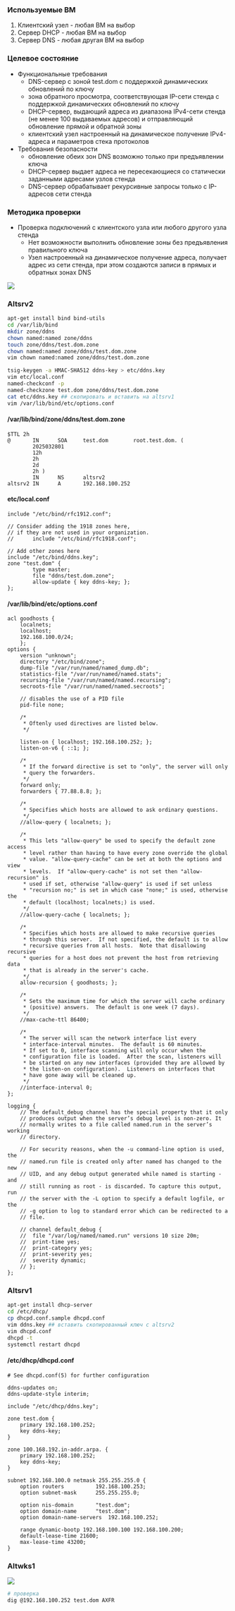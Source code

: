 ### Используемые ВМ
1. Клиентский узел - любая ВМ на выбор
2. Сервер DHCP - любая ВМ на выбор
3. Сервер DNS - любая другая ВМ на выбор
### Целевое состояние
* Функциональные требования
	* DNS-сервер с зоной test.dom с поддержкой динамических обновлений по ключу
	* зона обратного просмотра, соответствующая IP-сети стенда с поддержкой динамических обновлений по ключу
	* DHCP-сервер, выдающий адреса из диапазона IPv4-сети стенда (не менее 100 выдаваемых адресов) и отправляющий обновление прямой и обратной зоны
	* клиентский узел настроенный на динамическое получение IPv4-адреса и параметров стека протоколов
* Требования безопасности
	* обновление обеих зон DNS возможно только при предъявлении ключа
	* DHCP-сервер выдает адреса не пересекающиеся со статически заданными адресами узлов стенда
	* DNS-сервер обрабатывает рекурсивные запросы только с IP-адресов сети стенда
### Методика проверки
* Проверка подключений с клиентского узла или любого другого узла стенда
	* Нет возможности выполнить обновление зоны без предъявления правильного ключа
	* Узел настроенный на динамическое получение адреса, получает адрес из сети стенда, при этом создаются записи в прямых и обратных зонах DNS

![](attachment/a6f23dec31e4616c60a7ca2d3fc846df.png)

### Altsrv2
```bash
apt-get install bind bind-utils
cd /var/lib/bind
mkdir zone/ddns
chown named:named zone/ddns
touch zone/ddns/test.dom.zone
chown named:named zone/ddns/test.dom.zone
vim chown named:named zone/ddns/test.dom.zone

tsig-keygen -a HMAC-SHA512 ddns-key > etc/ddns.key
vim etc/local.conf
named-checkconf -p
named-checkzone test.dom zone/ddns/test.dom.zone
cat etc/ddns.key ## скопировать и вставить на altsrv1
vim /var/lib/bind/etc/options.conf

```
#### /var/lib/bind/zone/ddns/test.dom.zone
``` linenums="1"
$TTL 2h
@       IN      SOA     test.dom        root.test.dom. (
        2025032801
        12h
        2h
        2d
        2h )
        IN      NS      altsrv2
altsrv2 IN      A       192.168.100.252
```
#### etc/local.conf
``` linenums="1"
include "/etc/bind/rfc1912.conf";

// Consider adding the 1918 zones here,
// if they are not used in your organization.
//      include "/etc/bind/rfc1918.conf";

// Add other zones here
include "/etc/bind/ddns.key";
zone "test.dom" {
        type master;
        file "ddns/test.dom.zone";
        allow-update { key ddns-key; };
};
```
#### /var/lib/bind/etc/options.conf
``` linenums="1"
acl goodhosts {
	localnets;
	localhost;
	192.168.100.0/24;
	};
options {
	version "unknown";
	directory "/etc/bind/zone";
	dump-file "/var/run/named/named_dump.db";
	statistics-file "/var/run/named/named.stats";
	recursing-file "/var/run/named/named.recursing";
	secroots-file "/var/run/named/named.secroots";

	// disables the use of a PID file
	pid-file none;

	/*
	 * Oftenly used directives are listed below.
	 */

	listen-on { localhost; 192.168.100.252; };
	listen-on-v6 { ::1; };

	/*
	 * If the forward directive is set to "only", the server will only
	 * query the forwarders.
	 */
	forward only;
	forwarders { 77.88.8.8; };

	/*
	 * Specifies which hosts are allowed to ask ordinary questions.
	 */
	//allow-query { localnets; };

	/*
	 * This lets "allow-query" be used to specify the default zone access
	 * level rather than having to have every zone override the global
	 * value. "allow-query-cache" can be set at both the options and view
	 * levels.  If "allow-query-cache" is not set then "allow-recursion" is
	 * used if set, otherwise "allow-query" is used if set unless
	 * "recursion no;" is set in which case "none;" is used, otherwise the
	 * default (localhost; localnets;) is used.
	 */
	//allow-query-cache { localnets; };

	/*
	 * Specifies which hosts are allowed to make recursive queries
	 * through this server.  If not specified, the default is to allow
	 * recursive queries from all hosts.  Note that disallowing recursive
	 * queries for a host does not prevent the host from retrieving data
	 * that is already in the server's cache.
	 */
	allow-recursion { goodhosts; };

	/*
	 * Sets the maximum time for which the server will cache ordinary
	 * (positive) answers.  The default is one week (7 days).
	 */
	//max-cache-ttl 86400;

	/*
	 * The server will scan the network interface list every
	 * interface-interval minutes.  The default is 60 minutes.
	 * If set to 0, interface scanning will only occur when the
	 * configuration file is loaded.  After the scan, listeners will
	 * be started on any new interfaces (provided they are allowed by
	 * the listen-on configuration).  Listeners on interfaces that
	 * have gone away will be cleaned up.
	 */
	//interface-interval 0;
};

logging {
	// The default_debug channel has the special property that it only
	// produces output when the server’s debug level is non-zero. It
	// normally writes to a file called named.run in the server’s working
	// directory.

	// For security reasons, when the -u command-line option is used, the
	// named.run file is created only after named has changed to the new
	// UID, and any debug output generated while named is starting - and
	// still running as root - is discarded. To capture this output, run
	// the server with the -L option to specify a default logfile, or the
	// -g option to log to standard error which can be redirected to a
	// file.

	// channel default_debug {
	// 	file "/var/log/named/named.run" versions 10 size 20m;
	// 	print-time yes;
	// 	print-category yes;
	// 	print-severity yes;
	// 	severity dynamic;
	// };
};
```
### Altsrv1
```bash
apt-get install dhcp-server
cd /etc/dhcp/
cp dhcpd.conf.sample dhcpd.conf
vim ddns.key ## вставить скопированный ключ с altsrv2
vim dhcpd.conf
dhcpd -t
systemctl restart dhcpd

```
#### /etc/dhcp/dhcpd.conf
``` linenums="1"
# See dhcpd.conf(5) for further configuration

ddns-updates on;
ddns-update-style interim;

include "/etc/dhcp/ddns.key";

zone test.dom {
	primary 192.168.100.252;
	key ddns-key;
}

zone 100.168.192.in-addr.arpa. {
	primary 192.168.100.252;
	key ddns-key;
}

subnet 192.168.100.0 netmask 255.255.255.0 {
	option routers			192.168.100.253;
	option subnet-mask		255.255.255.0;

	option nis-domain		"test.dom";
	option domain-name		"test.dom";
	option domain-name-servers	192.168.100.252;

	range dynamic-bootp 192.168.100.100 192.168.100.200;
	default-lease-time 21600;
	max-lease-time 43200;
}
```
### Altwks1
![](attachment/c98e88b3cd433a253a1ae89c810a6295.png)
```bash
# проверка
dig @192.168.100.252 test.dom AXFR
```